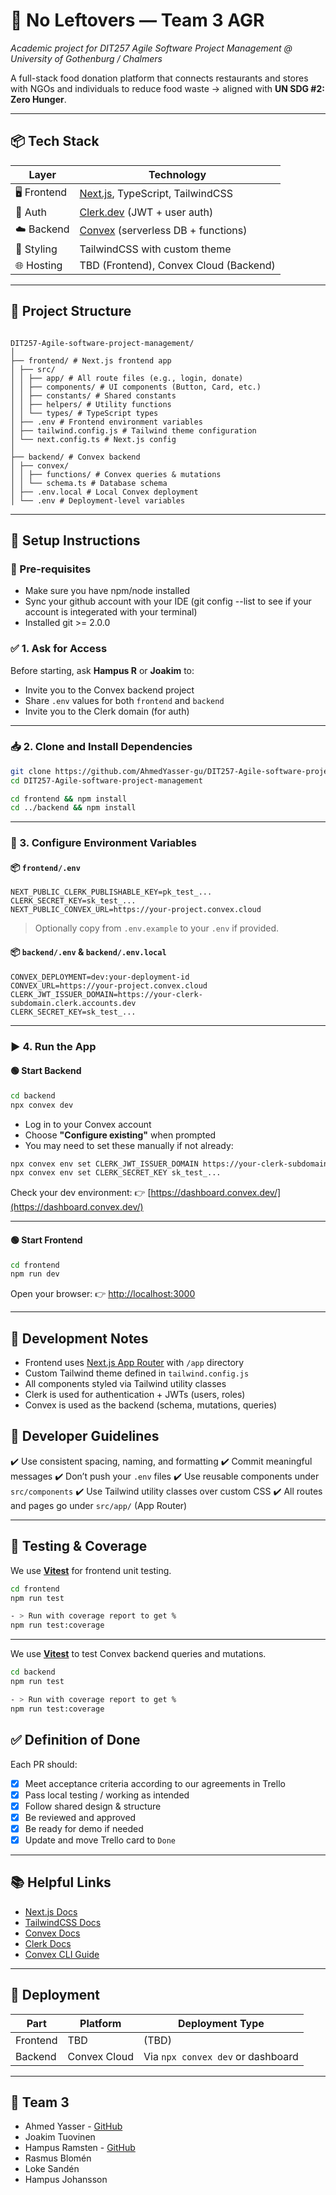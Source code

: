 # 🥗 No Leftovers — Team 3 AGR

_Academic project for DIT257 Agile Software Project Management @ University of Gothenburg / Chalmers_

A full-stack food donation platform that connects restaurants and stores with NGOs and individuals to reduce food waste -> aligned with **UN SDG #2: Zero Hunger**.

---

## 📦 Tech Stack

| Layer       | Technology                                                |
| ----------- | --------------------------------------------------------- |
| 🖥️ Frontend | [Next.js](https://nextjs.org), TypeScript, TailwindCSS    |
| 🔐 Auth     | [Clerk.dev](https://clerk.dev/) (JWT + user auth)         |
| ☁️ Backend  | [Convex](https://convex.dev/) (serverless DB + functions) |
| 🎨 Styling  | TailwindCSS with custom theme                             |
| 🌐 Hosting  | TBD (Frontend), Convex Cloud (Backend)                    |

---

## 📁 Project Structure

```

DIT257-Agile-software-project-management/
│
├── frontend/ # Next.js frontend app
│ ├── src/
│ │ ├── app/ # All route files (e.g., login, donate)
│ │ ├── components/ # UI components (Button, Card, etc.)
│ │ ├── constants/ # Shared constants
│ │ ├── helpers/ # Utility functions
│ │ └── types/ # TypeScript types
│ ├── .env # Frontend environment variables
│ ├── tailwind.config.js # Tailwind theme configuration
│ └── next.config.ts # Next.js config
│
├── backend/ # Convex backend
│ ├── convex/
│ │ ├── functions/ # Convex queries & mutations
│ │ └── schema.ts # Database schema
│ ├── .env.local # Local Convex deployment
│ └── .env # Deployment-level variables

```

---

## 🔧 Setup Instructions

### 🔑 Pre-requisites

- Make sure you have npm/node installed
- Sync your github account with your IDE (git config --list to see if your account is integerated with your terminal)
- Installed git >= 2.0.0

### ✅ 1. Ask for Access

Before starting, ask **Hampus R** or **Joakim** to:

- Invite you to the Convex backend project
- Share `.env` values for both `frontend` and `backend`
- Invite you to the Clerk domain (for auth)

---

### 📥 2. Clone and Install Dependencies

```bash
git clone https://github.com/AhmedYasser-gu/DIT257-Agile-software-project-management.git
cd DIT257-Agile-software-project-management

cd frontend && npm install
cd ../backend && npm install
```

---

### 🔐 3. Configure Environment Variables

#### 📦 `frontend/.env`

```env
NEXT_PUBLIC_CLERK_PUBLISHABLE_KEY=pk_test_...
CLERK_SECRET_KEY=sk_test_...
NEXT_PUBLIC_CONVEX_URL=https://your-project.convex.cloud
```

> Optionally copy from `.env.example` to your `.env` if provided.

#### 📦 `backend/.env` & `backend/.env.local`

```env
CONVEX_DEPLOYMENT=dev:your-deployment-id
CONVEX_URL=https://your-project.convex.cloud
CLERK_JWT_ISSUER_DOMAIN=https://your-clerk-subdomain.clerk.accounts.dev
CLERK_SECRET_KEY=sk_test_...
```

---

### ▶️ 4. Run the App

#### 🟢 Start Backend

```bash
cd backend
npx convex dev
```

- Log in to your Convex account
- Choose **"Configure existing"** when prompted
- You may need to set these manually if not already:

```bash
npx convex env set CLERK_JWT_ISSUER_DOMAIN https://your-clerk-subdomain.clerk.accounts.dev
npx convex env set CLERK_SECRET_KEY sk_test_...
```

Check your dev environment:
👉 [https://dashboard.convex.dev/](https://dashboard.convex.dev/)

---

#### 🟢 Start Frontend

```bash
cd frontend
npm run dev
```

Open your browser:
👉 [http://localhost:3000](http://localhost:3000)

---

## 🧪 Development Notes

- Frontend uses [Next.js App Router](https://nextjs.org/docs/app/building-your-application/routing) with `/app` directory
- Custom Tailwind theme defined in `tailwind.config.js`
- All components styled via Tailwind utility classes
- Clerk is used for authentication + JWTs (users, roles)
- Convex is used as the backend (schema, mutations, queries)

## 💬 Developer Guidelines

✔️ Use consistent spacing, naming, and formatting
✔️ Commit meaningful messages
✔️ Don’t push your `.env` files
✔️ Use reusable components under `src/components`
✔️ Use Tailwind utility classes over custom CSS
✔️ All routes and pages go under `src/app/` (App Router)

---

## 🧪 Testing & Coverage

We use [**Vitest**](https://vitest.dev) for frontend unit testing.

```bash
cd frontend
npm run test

- > Run with coverage report to get %
npm run test:coverage


```

---

We use [**Vitest**](https://vitest.dev) to test Convex backend queries and mutations.

```bash
cd backend
npm run test

- > Run with coverage report to get %
npm run test:coverage
```

## ✅ Definition of Done

Each PR should:

- [x] Meet acceptance criteria according to our agreements in Trello
- [x] Pass local testing / working as intended
- [x] Follow shared design & structure
- [x] Be reviewed and approved
- [x] Be ready for demo if needed
- [x] Update and move Trello card to `Done`

---

## 📚 Helpful Links

- [Next.js Docs](https://nextjs.org/docs)
- [TailwindCSS Docs](https://tailwindcss.com/docs)
- [Convex Docs](https://docs.convex.dev)
- [Clerk Docs](https://clerk.dev/docs)
- [Convex CLI Guide](https://docs.convex.dev/cli)

---

## 🧪 Deployment

| Part     | Platform     | Deployment Type                   |
| -------- | ------------ | --------------------------------- |
| Frontend | TBD          | (TBD)                             |
| Backend  | Convex Cloud | Via `npx convex dev` or dashboard |

---

## 👥 Team 3

- Ahmed Yasser - [GitHub](https://github.com/AhmedYasser-gu)
- Joakim Tuovinen
- Hampus Ramsten - [GitHub](https://github.com/Zvampen04)
- Rasmus Blomén
- Loke Sandén
- Hampus Johansson
